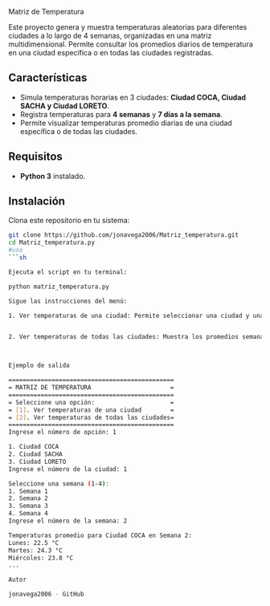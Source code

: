 Matriz de Temperatura

Este proyecto genera y muestra temperaturas aleatorias para diferentes ciudades a lo largo de 4 semanas, organizadas en una matriz multidimensional. Permite consultar los promedios diarios de temperatura en una ciudad específica o en todas las ciudades registradas.

## Características

- Simula temperaturas horarias en 3 ciudades: **Ciudad COCA, Ciudad SACHA y Ciudad LORETO**.
- Registra temperaturas para **4 semanas** y **7 días a la semana**.
- Permite visualizar temperaturas promedio diarias de una ciudad específica o de todas las ciudades.

## Requisitos

- **Python 3** instalado.

## Instalación

Clona este repositorio en tu sistema:

```sh
git clone https://github.com/jonavega2006/Matriz_temperatura.git
cd Matriz_temperatura.py
#uso
```sh

Ejecuta el script en tu terminal:

python matriz_temperatura.py

Sigue las instrucciones del menú:

1. Ver temperaturas de una ciudad: Permite seleccionar una ciudad y una semana para mostrar los promedios diarios.


2. Ver temperaturas de todas las ciudades: Muestra los promedios semanales de cada ciudad.



Ejemplo de salida

==============================================
= MATRIZ DE TEMPERATURA                      =
==============================================
= Seleccione una opción:                     =
= [1]. Ver temperaturas de una ciudad        =
= [2]. Ver temperaturas de todas las ciudades=
==============================================
Ingrese el número de opción: 1

1. Ciudad COCA
2. Ciudad SACHA
3. Ciudad LORETO
Ingrese el número de la ciudad: 1

Seleccione una semana (1-4):
1. Semana 1
2. Semana 2
3. Semana 3
4. Semana 4
Ingrese el número de la semana: 2

Temperaturas promedio para Ciudad COCA en Semana 2:
Lunes: 22.5 °C
Martes: 24.3 °C
Miércoles: 23.8 °C
...

Autor

jonavega2006 - GitHub
